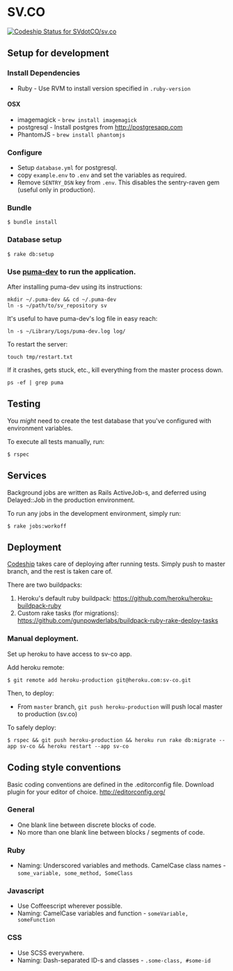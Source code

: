 # SV.CO

[ ![Codeship Status for SVdotCO/sv.co](https://codeship.com/projects/badb7400-4c67-0134-4ebf-52026d0c47d6/status?branch=master)](https://codeship.com/projects/170220)

## Setup for development

### Install Dependencies
  *  Ruby - Use RVM to install version specified in `.ruby-version`

#### OSX

  *  imagemagick - `brew install imagemagick`
  *  postgresql - Install postgres from http://postgresapp.com
  *  PhantomJS - `brew install phantomjs`

### Configure

  *  Setup `database.yml` for postgresql.
  *  copy `example.env` to `.env` and set the variables as required.
  *  Remove `SENTRY_DSN` key from `.env`. This disables the sentry-raven gem (useful only in production).

### Bundle
    $ bundle install

### Database setup
    $ rake db:setup

### Use [puma-dev](https://github.com/puma/puma-dev) to run the application.

After installing puma-dev using its instructions:

    mkdir ~/.puma-dev && cd ~/.puma-dev
    ln -s ~/path/to/sv_repository sv

It's useful to have puma-dev's log file in easy reach:

    ln -s ~/Library/Logs/puma-dev.log log/

To restart the server:

    touch tmp/restart.txt

If it crashes, gets stuck, etc., kill everything from the master process down.

    ps -ef | grep puma

## Testing

You _might_ need to create the test database that you've configured with environment variables.

To execute all tests manually, run:

    $ rspec

## Services

Background jobs are written as Rails ActiveJob-s, and deferred using Delayed::Job in the production environment.

To run any jobs in the development environment, simply run:

    $ rake jobs:workoff

## Deployment

[Codeship](https://codeship.com) takes care of deploying after running tests. Simply push to master branch, and the rest is taken care of.

There are two buildpacks:

  1. Heroku's default ruby buildpack: https://github.com/heroku/heroku-buildpack-ruby
  2. Custom rake tasks (for migrations): https://github.com/gunpowderlabs/buildpack-ruby-rake-deploy-tasks

### Manual deployment.

Set up heroku to have access to sv-co app.

Add heroku remote:

    $ git remote add heroku-production git@heroku.com:sv-co.git

Then, to deploy:

* From `master` branch, `git push heroku-production` will push local master to production (sv.co)

To safely deploy:

    $ rspec && git push heroku-production && heroku run rake db:migrate --app sv-co && heroku restart --app sv-co

## Coding style conventions

Basic coding conventions are defined in the .editorconfig file. Download plugin for your editor of choice. http://editorconfig.org/

### General

* One blank line between discrete blocks of code.
* No more than one blank line between blocks / segments of code.

### Ruby

* Naming: Underscored variables and methods. CamelCase class names - `some_variable, some_method, SomeClass`

### Javascript

* Use Coffeescript wherever possible.
* Naming: CamelCase variables and function - `someVariable, someFunction`

### CSS

* Use SCSS everywhere.
* Naming: Dash-separated ID-s and classes - `.some-class, #some-id`
